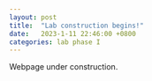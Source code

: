 ```yaml
---
layout: post
title:  "Lab construction begins!"
date:   2023-1-11 22:46:00 +0800
categories: lab phase I
---
```

Webpage under construction.
